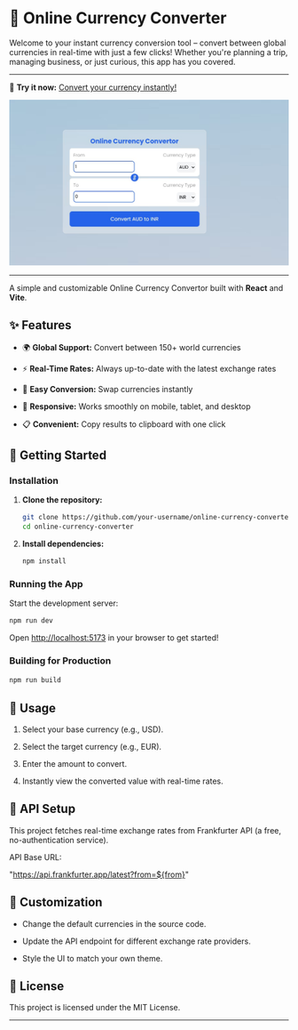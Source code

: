 # 💱 Online Currency Converter

Welcome to your instant currency conversion tool – convert between global currencies in real-time with just a few clicks!
Whether you're planning a trip, managing business, or just curious, this app has you covered.

---

<!-- Project Link -->

🚀 **Try it now:** [Convert your currency instantly!](https://online-currency-convertor.vercel.app/)

<!-- Project Image -->

<p align="center">
  <img src="./public/output.jpg" alt="Online Currency Convertor
  Screenshot" width="600"/>
</p>

---

A simple and customizable Online Currency Convertor built with **React** and **Vite**.

## ✨ Features

- 🌍 **Global Support:** Convert between 150+ world currencies

- ⚡ **Real-Time Rates:** Always up-to-date with the latest exchange rates

- 🔄 **Easy Conversion:** Swap currencies instantly

- 📱 **Responsive:** Works smoothly on mobile, tablet, and desktop

- 📋 **Convenient:** Copy results to clipboard with one click

## 🚀 Getting Started

### Installation

1. **Clone the repository:**
   ```bash
   git clone https://github.com/your-username/online-currency-converter.git
   cd online-currency-converter

   ```

2. **Install dependencies:**
   ```bash
   npm install
   ```

### Running the App

Start the development server:
```bash
npm run dev
```
Open [http://localhost:5173](http://localhost:5173) in your browser to get started!

### Building for Production

```bash
npm run build
```

## 📝 Usage

1. Select your base currency (e.g., USD).

2. Select the target currency (e.g., EUR).

3. Enter the amount to convert.

4. Instantly view the converted value with real-time   rates.

## 🔑 API Setup

This project fetches real-time exchange rates from Frankfurter API (a free, no-authentication service).

API Base URL:

"https://api.frankfurter.app/latest?from=${from}"

## 🎨 Customization

- Change the default currencies in the source code.

- Update the API endpoint for different exchange rate providers.

- Style the UI to match your own theme.

## 📄 License

This project is licensed under the MIT License.

---
